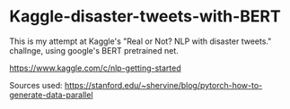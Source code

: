 # Kaggle-disaster-tweets-with-BERT
This is my attempt at Kaggle's "Real or Not? NLP with disaster tweets." challnge, using google's BERT pretrained net.

https://www.kaggle.com/c/nlp-getting-started

Sources used:
https://stanford.edu/~shervine/blog/pytorch-how-to-generate-data-parallel
